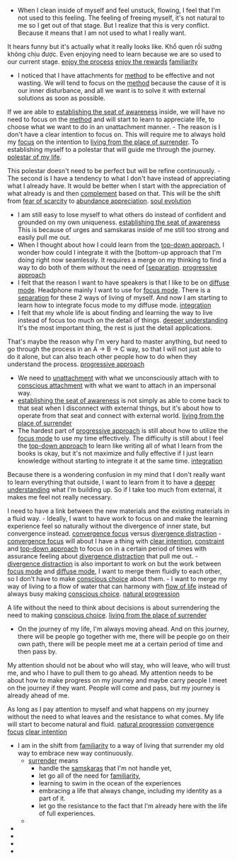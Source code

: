 - When I clean inside of myself and feel unstuck, flowing, I feel that I'm not used to this feeling. The feeling of freeing myself, it's not natural to me so I get out of that stage. But I realize that this is very conflict. Because it means that I am not used to what I really want.

It hears funny but it's actually what it really looks like. Khổ quen rồi sướng không chịu được. Even enjoying need to learn because we are so used to our current stage.
 [enjoy the process](<enjoy the process.md>) [enjoy the rewards](<enjoy the rewards.md>) [familiarity](<familiarity.md>)
- I noticed that I have attachments for [method](<method.md>) to be effective and not wasting. We will tend to focus on the [method](<method.md>) because the cause of it is our inner disturbance, and all we want is to solve it with external solutions as soon as possible.

If we are able to [establishing the seat of awareness](<establishing the seat of awareness.md>) inside, we will have no need to focus on the [method](<method.md>) and will start to learn to appreciate life, to choose what we want to do in an unattachment manner.
    - The reason is I don't have a clear intention to focus on. This will require me to always hold my [focus](<focus.md>) on the intention to [living from the place of surrender](<living from the place of surrender.md>). To establishing myself to a polestar that will guide me through the journey. [polestar of my life](<polestar of my life.md>). 

This polestar doesn't need to be perfect but will be refine continuously. 
    - The second is I have a tendency to what I don't have instead of appreciating what I already have. It would be better when I start with the appreciation of what already is and then [complement](<complement.md>) based on that. This will be the shift from [fear of scarcity](<fear of scarcity.md>) to [abundance appreciation](<abundance appreciation.md>). [soul evolution](<soul evolution.md>)
- I am still easy to lose myself to what others do instead of confident and grounded on my own uniqueness. [establishing the seat of awareness](<establishing the seat of awareness.md>) This is because of urges and samskaras inside of me still too strong and easily pull me out.
- When I thought about how I could learn from the [top-down approach](<top-down approach.md>), I wonder how could I integrate it with the [bottom-up approach that I'm doing right now seamlessly. It requires a merge on my thinking to find a way to do both of them without the need of [[separation](<bottom-up approach that I'm doing right now seamlessly. It requires a merge on my thinking to find a way to do both of them without the need of [[separation.md>). [progressive approach](<progressive approach.md>)
- I felt that the reason I want to have speakers is that I like to be on [diffuse mode](<diffuse mode.md>). Headphone mainly I want to use for [focus mode](<focus mode.md>). There is a [separation](<separation.md>) for these 2 ways of living of myself. And now I am starting to learn how to integrate focus mode to my diffuse mode. [integration](<integration.md>)
- I felt that my whole life is about finding and learning the way to live instead of focus too much on the detail of things. [deeper understanding](<deeper understanding.md>) It's the most important thing, the rest is just the detail applications. 

That's maybe the reason why I'm very hard to master anything, but need to go through the process in an A -> B -> C way, so that I will not just able to do it alone, but can also teach other people how to do when they understand the process. [progressive approach](<progressive approach.md>)
- We need to [unattachment](<unattachment.md>) with what we unconsciously attach with to [conscious attachment](<conscious attachment.md>) with what we want to attach in an impersonal way.
- [establishing the seat of awareness](<establishing the seat of awareness.md>) is not simply as able to come back to that seat when I disconnect with external things, but it's about how to operate from that seat and connect with external world. [living from the place of surrender](<living from the place of surrender.md>)
- The hardest part of [progressive approach](<progressive approach.md>) is still about how to utilize the [focus mode](<focus mode.md>) to use my time effectively. The difficulty is still about I feel the [top-down approach](<top-down approach.md>) to learn like writing all of what I learn from the books is okay, but it's not maximize and fully effective if I just learn knowledge without starting to integrate it at the same time. [integration](<integration.md>)

Because there is a wondering confusion in my mind that I don't really want to learn everything that outside, I want to learn from it to have a [deeper understanding](<deeper understanding.md>) what I'm building up. So if I take too much from external, it makes me feel not really necessary.

I need to have a link between the new materials and the existing materials in a fluid way. 
    - Ideally, I want to have work to focus on and make the learning experience feel so naturally without the divergence of inner state, but convergence instead. [convergence focus](<convergence focus.md>) versus [divergence distraction](<divergence distraction.md>)
    - [convergence focus](<convergence focus.md>) will about I have a thing with [clear intention](<clear intention.md>), [constraint](<constraint.md>) and [top-down approach](<top-down approach.md>) to focus on in a certain period of times with assurance feeling about [divergence distraction](<divergence distraction.md>) that pull me out.
    - [divergence distraction](<divergence distraction.md>) is also important to work on but the work between [focus mode](<focus mode.md>) and [diffuse mode](<diffuse mode.md>), I want to merge them fluidly to each other, so I don't have to make [conscious choice](<conscious choice.md>) about them.
    - I want to merge my way of living to a flow of water that can harmony with [flow of life](<flow of life.md>) instead of always busy making [conscious choice](<conscious choice.md>). [natural progression](<natural progression.md>) 

A life without the need to think about decisions is about surrendering the need to making [conscious choice](<conscious choice.md>). [living from the place of surrender](<living from the place of surrender.md>)
- On the journey of my life, I'm always moving ahead. And on this journey, there will be people go together with me, there will be people go on their own path, there will be people meet me at a certain period of time and then pass by.

My attention should not be about who will stay, who will leave, who will trust me, and who I have to pull them to go ahead. My attention needs to be about how to make progress on my journey and maybe carry people I meet on the journey if they want. People will come and pass, but my journey is already ahead of me. 

As long as I pay attention to myself and what happens on my journey without the need to what leaves and the resistance to what comes. My life will start to become natural and fluid. [natural progression](<natural progression.md>) [convergence focus](<convergence focus.md>) [clear intention](<clear intention.md>)
- I am in the shift from [familiarity](<familiarity.md>) to a way of living that surrender my old way to embrace new way continuously. 
    - [surrender](<surrender.md>) means 
        - handle the [samskaras](<samskaras.md>) that I'm not handle yet, 
        - let go all of the need for [familiarity](<familiarity.md>), 
        - learning to swim in the ocean of the experiences
        - embracing a life that always change, including my identity as a part of it.
        - let go the resistance to the fact that I'm already here with the life of full experiences.
    - 
- 
- 
- 
- 
